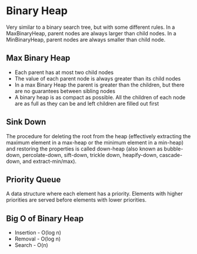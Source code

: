 # Binary Heap

Very similar to a binary search tree, but with some different rules.
In a MaxBinaryHeap, parent nodes are always larger than child nodes.
In a MinBinaryHeap, parent nodes are always smaller than child node.

## Max Binary Heap

* Each parent has at most two child nodes
* The value of each parent node is always greater than its child nodes
* In a max Binary Heap the parent is greater than the children, but there are no guarantees between sibling nodes
* A binary heap is as compact as possible. All the children of each node are as full as they can be and left children are filled out first

## Sink Down

The procedure for deleting the root from the heap (effectively extracting the maximum element in a max-heap or the minimum element in a min-heap) and restoring the properties is called down-heap (also known as bubble-down, percolate-down, sift-down, trickle down, heapify-down, cascade-down, and extract-min/max).

## Priority Queue

A data structure where each element has a priority. Elements with higher priorities are served before elements with lower priorities.

## Big O of Binary Heap

* Insertion - O(log n)
* Removal - O(log n)
* Search - O(n)
